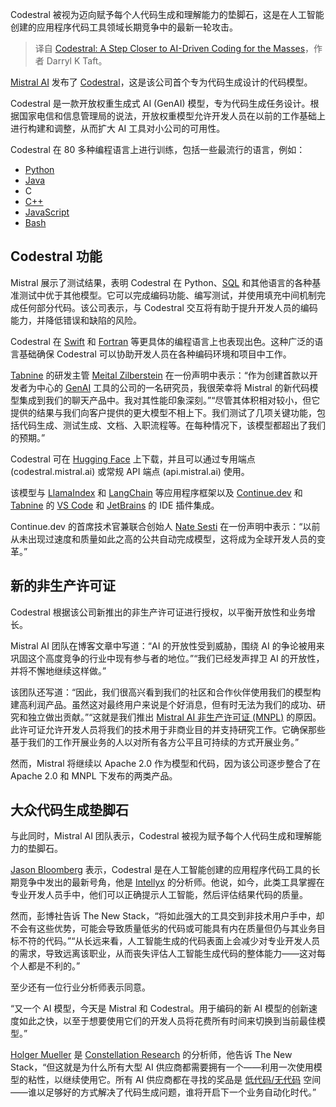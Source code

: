
<!--
title: Codestral：让 AI 驱动的编码更接近大众
cover: https://cdn.thenewstack.io/media/2024/05/be3c5c01-nicholas-green-npz8akkumdi-unsplash-1.jpg
-->

Codestral 被视为迈向赋予每个人代码生成和理解能力的垫脚石，这是在人工智能创建的应用程序代码工具领域长期竞争中的最新一轮攻击。

> 译自 [Codestral: A Step Closer to AI-Driven Coding for the Masses](https://thenewstack.io/codestral-a-step-closer-to-ai-driven-coding-for-the-masses/)，作者 Darryl K Taft。

[Mistral AI](https://thenewstack.io/gemma-google-takes-on-small-open-models-llama-2-and-mistral/) 发布了 [Codestral](https://mistral.ai/news/codestral/)，这是该公司首个专为代码生成设计的代码模型。

Codestral 是一款开放权重生成式 AI (GenAI) 模型，专为代码生成任务设计。根据国家电信和信息管理局的说法，开放权重模型允许开发人员在以前的工作基础上进行构建和调整，从而扩大 AI 工具对小公司的可用性。

Codestral 在 80 多种编程语言上进行训练，包括一些最流行的语言，例如：

- [Python](https://thenewstack.io/an-introduction-to-python-for-non-programmers/)
- [Java](https://thenewstack.io/java-22-making-java-more-attractive-for-ai-apps-workloads/)
- C
- [C++](https://thenewstack.io/c-23-standard-wont-have-a-key-parallelism-feature/)
- [JavaScript](https://thenewstack.io/javascript/)
- [Bash](https://thenewstack.io/simplify-linux-and-docker-command-lines-with-bash-completion/)

## Codestral 功能

Mistral 展示了测试结果，表明 Codestral 在 Python、[SQL](https://thenewstack.io/how-to-write-sql-queries/) 和其他语言的各种基准测试中优于其他模型。它可以完成编码功能、编写测试，并使用填充中间机制完成任何部分代码。该公司表示，与 Codestral 交互将有助于提升开发人员的编码能力，并降低错误和缺陷的风险。

Codestral 在 [Swift](https://thenewstack.io/apple-highlights-swift-enhancements-at-wwdc22/) 和 [Fortran](https://thenewstack.io/how-john-backus-fortran-beat-machine-codes-priesthood/) 等更具体的编程语言上也表现出色。这种广泛的语言基础确保 Codestral 可以协助开发人员在各种编码环境和项目中工作。

[Tabnine](https://thenewstack.io/code-stays-behind-firewall-with-copilot-alternative-tabnine/) 的研发主管 [Meital Zilberstein](https://il.linkedin.com/in/meitalbensinai) 在一份声明中表示：“作为创建首款以开发者为中心的 [GenAI](https://thenewstack.io/generative-ai-in-2023-genai-tools-became-table-stakes/) 工具的公司的一名研究员，我很荣幸将 Mistral 的新代码模型集成到我们的聊天产品中。我对其性能印象深刻。”“尽管其体积相对较小，但它提供的结果与我们向客户提供的更大模型不相上下。我们测试了几项关键功能，包括代码生成、测试生成、文档、入职流程等。在每种情况下，该模型都超出了我们的预期。”

Codestral 可在 [Hugging Face](https://thenewstack.io/how-hugging-face-positions-itself-in-the-open-llm-stack/) 上下载，并且可以通过专用端点 (codestral.mistral.ai) 或常规 API 端点 (api.mistral.ai) 使用。

该模型与 [LlamaIndex](https://thenewstack.io/llamaindex-and-the-new-world-of-llm-orchestration-frameworks/) 和 [LangChain](https://thenewstack.io/langchain-the-trendiest-web-framework-of-2023-thanks-to-ai/) 等应用程序框架以及 [Continue.dev](https://www.continue.dev/) 和 [Tabnine](https://www.tabnine.com/) 的 [VS Code](https://thenewstack.io/this-week-in-programming-all-hail-visual-studio-code/) 和 [JetBrains](https://thenewstack.io/jetbrains-launches-ai-code-completion-on-local-machines/) 的 IDE 插件集成。

Continue.dev 的首席技术官兼联合创始人 [Nate Sesti](https://www.linkedin.com/in/natesesti/) 在一份声明中表示：“以前从未出现过速度和质量如此之高的公共自动完成模型，这将成为全球开发人员的变革。”

## 新的非生产许可证

Codestral 根据该公司新推出的非生产许可证进行授权，以平衡开放性和业务增长。

Mistral AI 团队在博客文章中写道：“AI 的开放性受到威胁，围绕 AI 的争论被用来巩固这个高度竞争的行业中现有参与者的地位。”“我们已经发声捍卫 AI 的开放性，并将不懈地继续这样做。”

该团队还写道：“因此，我们很高兴看到我们的社区和合作伙伴使用我们的模型构建高利润产品。虽然这对最终用户来说是个好消息，但有时无法为我们的成功、研究和独立做出贡献。”“这就是我们推出 [Mistral AI 非生产许可证 (MNPL)](https://mistral.ai/licenses/MNPL-0.1.md) 的原因。此许可证允许开发人员将我们的技术用于非商业目的并支持研究工作。它确保那些基于我们的工作开展业务的人以对所有各方公平且可持续的方式开展业务。”

然而，Mistral 将继续以 Apache 2.0 作为模型和代码，因为该公司逐步整合了在 Apache 2.0 和 MNPL 下发布的两类产品。

## 大众代码生成垫脚石

与此同时，Mistral AI 团队表示，Codestral 被视为赋予每个人代码生成和理解能力的垫脚石。

[Jason Bloomberg](https://nl.linkedin.com/in/jasonbloomberg) 表示，Codestral 是在人工智能创建的应用程序代码工具的长期竞争中发出的最新号角，他是 [Intellyx](https://intellyx.com/) 的分析师。他说，如今，此类工具掌握在专业开发人员手中，他们可以正确提示人工智能，然后评估结果代码的质量。

然而，彭博社告诉 The New Stack，“将如此强大的工具交到非技术用户手中，却不会有这些优势，可能会导致质量低劣的代码或可能具有内在质量但仍与其业务目标不符的代码。”“从长远来看，人工智能生成的代码表面上会减少对专业开发人员的需求，导致远离该职业，从而丧失评估人工智能生成代码的整体能力——这对每个人都是不利的。”

至少还有一位行业分析师表示同意。

“又一个 AI 模型，今天是 Mistral 和 Codestral。用于编码的新 AI 模型的创新速度如此之快，以至于想要使用它们的开发人员将花费所有时间来切换到当前最佳模型。”

[Holger Mueller](https://www.linkedin.com/in/holgermueller/) 是 [Constellation Research](https://www.constellationr.com/) 的分析师，他告诉 The New Stack，“但这就是为什么所有大型 AI 供应商都需要拥有一个——利用一次使用模型的粘性，以继续使用它。所有 AI 供应商都在寻找的奖品是 [低代码/无代码](https://thenewstack.io/infrastructure-as-code-goes-low-code-no-code/) 空间——谁以足够好的方式解决了代码生成问题，谁将开启下一个业务自动化时代。”
